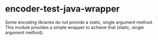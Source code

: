 # encoder-test-java-wrapper
Some encoding libraries do not provide a static, single argument method. This module provides a simple wrapper to achieve that (static, single argument method).
